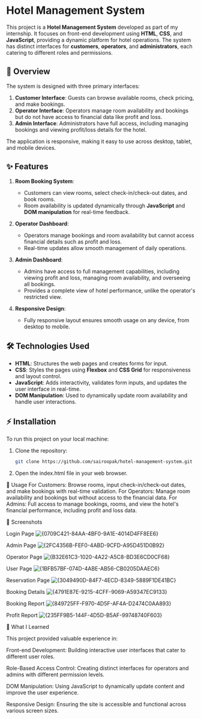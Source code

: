 # Hotel Management System

This project is a **Hotel Management System** developed as part of my internship. It focuses on front-end development using **HTML**, **CSS**, and **JavaScript**, providing a dynamic platform for hotel operations. The system has distinct interfaces for **customers**, **operators**, and **administrators**, each catering to different roles and permissions.

## 🌟 Overview

The system is designed with three primary interfaces:
1. **Customer Interface**: Guests can browse available rooms, check pricing, and make bookings.
2. **Operator Interface**: Operators manage room availability and bookings but do not have access to financial data like profit and loss.
3. **Admin Interface**: Administrators have full access, including managing bookings and viewing profit/loss details for the hotel.

The application is responsive, making it easy to use across desktop, tablet, and mobile devices.

## ✨ Features

1. **Room Booking System**:
   - Customers can view rooms, select check-in/check-out dates, and book rooms.
   - Room availability is updated dynamically through **JavaScript** and **DOM manipulation** for real-time feedback.

2. **Operator Dashboard**:
   - Operators manage bookings and room availability but cannot access financial details such as profit and loss.
   - Real-time updates allow smooth management of daily operations.

3. **Admin Dashboard**:
   - Admins have access to full management capabilities, including viewing profit and loss, managing room availability, and overseeing all bookings.
   - Provides a complete view of hotel performance, unlike the operator's restricted view.

4. **Responsive Design**:
   - Fully responsive layout ensures smooth usage on any device, from desktop to mobile.

## 🛠️ Technologies Used

- **HTML**: Structures the web pages and creates forms for input.
- **CSS**: Styles the pages using **Flexbox** and **CSS Grid** for responsiveness and layout control.
- **JavaScript**: Adds interactivity, validates form inputs, and updates the user interface in real-time.
- **DOM Manipulation**: Used to dynamically update room availability and handle user interactions.

## ⚡ Installation

To run this project on your local machine:

1. Clone the repository:

   ```bash
   git clone https://github.com/sairoopak/hotel-management-system.git
   
2. Open the index.html file in your web browser.

📖 Usage
For Customers: Browse rooms, input check-in/check-out dates, and make bookings with real-time validation.
For Operators: Manage room availability and bookings but without access to the financial data.
For Admins: Full access to manage bookings, rooms, and view the hotel's financial performance, including profit and loss data.


📸 Screenshots

Login Page
![{0709C421-84AA-4BF0-9A1E-4014D4FF8EE6}](https://github.com/user-attachments/assets/ded32a24-b871-4054-8a20-1772946b463a)

Admin Page
![{2FC4356B-FEF0-4ABD-9CFD-A95D451D0B92}](https://github.com/user-attachments/assets/acf98a08-1490-4543-9139-87d54dd7cf1c)

Operator Page
![{B32E61C3-1020-4A22-A5C8-BD3E6CD0CF68}](https://github.com/user-attachments/assets/ca316d99-c21e-4334-96ad-1f3ae915c999)

User Page
![{1BFB57BF-074D-4ABE-AB56-CB0205DAAEC6}](https://github.com/user-attachments/assets/ee11cca9-1852-4677-b3d1-7b2307a51335)

Reservation Page
![{3049490D-84F7-4ECD-8349-5889F1DE41BC}](https://github.com/user-attachments/assets/584c9602-1a35-41b1-be25-b332b37e10ed)

Booking Details
![{4791E87E-9215-4CFF-9069-A59347EC9133}](https://github.com/user-attachments/assets/e4c531bc-4624-4ef9-857e-a1707765b50c)

Booking Report
![{849725FF-F970-4D5F-AF4A-D2474C0AA893}](https://github.com/user-attachments/assets/70b71d9e-9f15-42ea-b0b8-c045f44c0b6f)

Profit Report
![{235FF9B5-144F-4D5D-B5AF-99748740F603}](https://github.com/user-attachments/assets/605d5fdb-d269-4a77-9e85-33ae08609254)


🧠 What I Learned

This project provided valuable experience in:

Front-end Development: Building interactive user interfaces that cater to different user roles.

Role-Based Access Control: Creating distinct interfaces for operators and admins with different permission levels.

DOM Manipulation: Using JavaScript to dynamically update content and improve the user experience.

Responsive Design: Ensuring the site is accessible and functional across various screen sizes.
